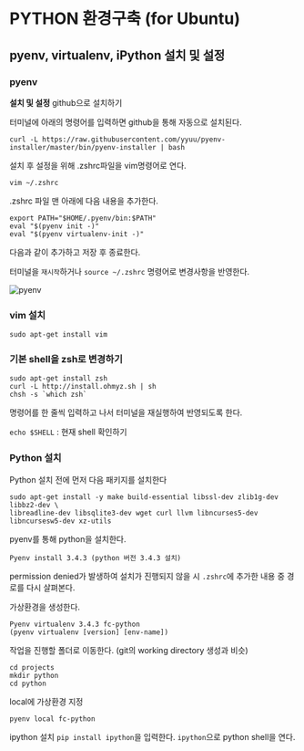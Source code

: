 # PYTHON 환경구축 (for Ubuntu)

## pyenv, virtualenv, iPython 설치 및 설정

### pyenv
**설치 및 설정**
github으로 설치하기

터미널에 아래의 명령어를 입력하면 github을 통해 자동으로 설치된다. 
```
curl -L https://raw.githubusercontent.com/yyuu/pyenv-installer/master/bin/pyenv-installer | bash
```
설치 후 설정을 위해 .zshrc파일을 vim명령어로 연다.
```
vim ~/.zshrc
```
.zshrc 파일 맨 아래에 다음 내용을 추가한다.

```
export PATH="$HOME/.pyenv/bin:$PATH"
eval "$(pyenv init -)"
eval "$(pyenv virtualenv-init -)"
```

다음과 같이 추가하고 저장 후 종료한다.

터미널을 `재시작`하거나 `source ~/.zshrc` 명령어로 변경사항을 반영한다. 

![pyenv](https://s30.postimg.org/61aid3oo1/pyenv.png)

### vim 설치
```
sudo apt-get install vim
```

### 기본 shell을 zsh로 변경하기
```
sudo apt-get install zsh
curl -L http://install.ohmyz.sh | sh
chsh -s `which zsh`
```
명령어를 한 줄씩 입력하고 나서 터미널을 재실행하여 반영되도록 한다.

`echo $SHELL` : 현재 shell 확인하기


### Python 설치
Python 설치 전에 먼저 다음 패키지를 설치한다 
```
sudo apt-get install -y make build-essential libssl-dev zlib1g-dev libbz2-dev \
libreadline-dev libsqlite3-dev wget curl llvm libncurses5-dev libncursesw5-dev xz-utils
```
pyenv를 통해 python을 설치한다. 
```
Pyenv install 3.4.3 (python 버전 3.4.3 설치)
```
permission denied가 발생하여 설치가 진행되지 않을 시 `.zshrc`에 추가한 내용 중 경로를 다시 살펴본다.

가상환경을 생성한다.
```
Pyenv virtualenv 3.4.3 fc-python 
(pyenv virtualenv [version] [env-name])
```
작업을 진행할 폴더로 이동한다. (git의 working directory 생성과 비슷)  
```
cd projects
mkdir python
cd python
```
local에 가상환경 지정
```
pyenv local fc-python
```
ipython 설치
`pip install ipython`을 입력한다.
`ipython`으로 python shell을 연다. 
